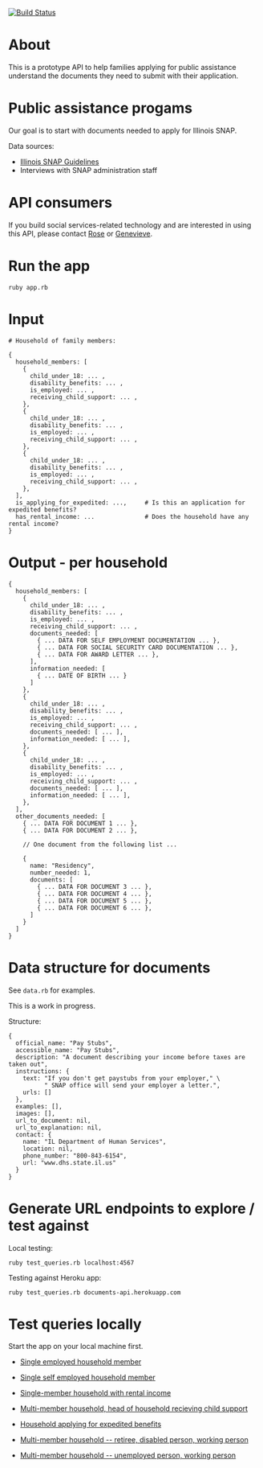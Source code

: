 [![Build Status](https://travis-ci.org/mRelief/documents_api.svg)](https://travis-ci.org/mRelief/documents_api)

# About

This is a prototype API to help families applying for public assistance understand the documents they need to submit with their application.

# Public assistance progams

Our goal is to start with documents needed to apply for Illinois SNAP.

Data sources:

+ [Illinois SNAP Guidelines](http://www.dhs.state.il.us/OneNetLibrary/27897/documents/Brochures/124D.pdf)
+ Interviews with SNAP administration staff

# API consumers

If you build social services-related technology and are interested in using this API, please contact [Rose](mailto:rose@mrelief.com) or [Genevieve](mailto:genevieve@mrelief.com).

# Run the app

```
ruby app.rb
```

# Input

```
# Household of family members:

{
  household_members: [
    {
      child_under_18: ... ,
      disability_benefits: ... ,
      is_employed: ... ,
      receiving_child_support: ... ,
    },
    {
      child_under_18: ... ,
      disability_benefits: ... ,
      is_employed: ... ,
      receiving_child_support: ... ,
    },
    {
      child_under_18: ... ,
      disability_benefits: ... ,
      is_employed: ... ,
      receiving_child_support: ... ,
    },
  ],
  is_applying_for_expedited: ...,     # Is this an application for expedited benefits?
  has_rental_income: ...              # Does the household have any rental income?
}
```


# Output - per household

```
{
  household_members: [
    {
      child_under_18: ... ,
      disability_benefits: ... ,
      is_employed: ... ,
      receiving_child_support: ... ,
      documents_needed: [
        { ... DATA FOR SELF EMPLOYMENT DOCUMENTATION ... },
        { ... DATA FOR SOCIAL SECURITY CARD DOCUMENTATION ... },
        { ... DATA FOR AWARD LETTER ... },
      ],
      information_needed: [
        { ... DATE OF BIRTH ... }
      ]
    },
    {
      child_under_18: ... ,
      disability_benefits: ... ,
      is_employed: ... ,
      receiving_child_support: ... ,
      documents_needed: [ ... ],
      information_needed: [ ... ],
    },
    {
      child_under_18: ... ,
      disability_benefits: ... ,
      is_employed: ... ,
      receiving_child_support: ... ,
      documents_needed: [ ... ],
      information_needed: [ ... ],
    },
  ],
  other_documents_needed: [
    { ... DATA FOR DOCUMENT 1 ... },
    { ... DATA FOR DOCUMENT 2 ... },

    // One document from the following list ...

    {
      name: "Residency",
      number_needed: 1,
      documents: [
        { ... DATA FOR DOCUMENT 3 ... },
        { ... DATA FOR DOCUMENT 4 ... },
        { ... DATA FOR DOCUMENT 5 ... },
        { ... DATA FOR DOCUMENT 6 ... },
      ]
    }
  ]
}
```

# Data structure for documents

See `data.rb` for examples.

This is a work in progress.

Structure:

```
{
  official_name: "Pay Stubs",
  accessible_name: "Pay Stubs",
  description: "A document describing your income before taxes are taken out",
  instructions: {
    text: "If you don't get paystubs from your employer," \
          " SNAP office will send your employer a letter.",
    urls: []
  },
  examples: [],
  images: [],
  url_to_document: nil,
  url_to_explanation: nil,
  contact: {
    name: "IL Department of Human Services",
    location: nil,
    phone_number: "800-843-6154",
    url: "www.dhs.state.il.us"
  }
}
```

# Generate URL endpoints to explore / test against

Local testing:

```
ruby test_queries.rb localhost:4567
```

Testing against Heroku app:

```
ruby test_queries.rb documents-api.herokuapp.com
```

# Test queries locally

Start the app on your local machine first.

+ [Single employed household member](http://localhost:4567/api/household_members%5B%5D%5Bchild_under_18%5D=false&household_members%5B%5D%5Bdisability_benefits%5D=false&household_members%5B%5D%5Bis_employee%5D=true&household_members%5B%5D%5Bis_retired%5D=false&household_members%5B%5D%5Breceiving_child_support%5D=false&household_members%5B%5D%5Breceiving_unemployment_benefits%5D=false&household_members%5B%5D%5Bself_employed%5D=false&is_applying_for_expedited=false)

+ [Single self employed household member](http://localhost:4567/api/household_members%5B%5D%5Bchild_under_18%5D=false&household_members%5B%5D%5Bdisability_benefits%5D=false&household_members%5B%5D%5Bis_employee%5D=false&household_members%5B%5D%5Bis_retired%5D=false&household_members%5B%5D%5Breceiving_child_support%5D=false&household_members%5B%5D%5Breceiving_unemployment_benefits%5D=false&household_members%5B%5D%5Bself_employed%5D=true&is_applying_for_expedited=false)

+ [Single-member household with rental income](http://localhost:4567/api/has_rental_income=true&household_members%5B%5D%5Bchild_under_18%5D=false&household_members%5B%5D%5Bdisability_benefits%5D=false&household_members%5B%5D%5Bis_employee%5D=false&household_members%5B%5D%5Bis_retired%5D=false&household_members%5B%5D%5Breceiving_child_support%5D=false&household_members%5B%5D%5Breceiving_unemployment_benefits%5D=false&household_members%5B%5D%5Bself_employed%5D=true&is_applying_for_expedited=false)

+ [Multi-member household, head of household recieving child support](http://localhost:4567/api/household_members%5B%5D%5Bchild_under_18%5D=false&household_members%5B%5D%5Bdisability_benefits%5D=false&household_members%5B%5D%5Bis_employee%5D=true&household_members%5B%5D%5Bis_retired%5D=false&household_members%5B%5D%5Breceiving_child_support%5D=true&household_members%5B%5D%5Breceiving_unemployment_benefits%5D=false&household_members%5B%5D%5Bself_employed%5D=false&household_members%5B%5D%5Bchild_under_18%5D=true&household_members%5B%5D%5Bdisability_benefits%5D=false&household_members%5B%5D%5Bis_employee%5D=false&household_members%5B%5D%5Bis_retired%5D=false&household_members%5B%5D%5Breceiving_child_support%5D=false&household_members%5B%5D%5Breceiving_unemployment_benefits%5D=false&household_members%5B%5D%5Bself_employed%5D=false&household_members%5B%5D%5Bchild_under_18%5D=true&household_members%5B%5D%5Bdisability_benefits%5D=false&household_members%5B%5D%5Bis_employee%5D=false&household_members%5B%5D%5Bis_retired%5D=false&household_members%5B%5D%5Breceiving_child_support%5D=false&household_members%5B%5D%5Breceiving_unemployment_benefits%5D=false&household_members%5B%5D%5Bself_employed%5D=false&is_applying_for_expedited=false)

+ [Household applying for expedited benefits](http://localhost:4567/api/household_members%5B%5D%5Bchild_under_18%5D=false&household_members%5B%5D%5Bdisability_benefits%5D=false&household_members%5B%5D%5Bis_employee%5D=false&household_members%5B%5D%5Bis_retired%5D=false&household_members%5B%5D%5Breceiving_child_support%5D=false&household_members%5B%5D%5Breceiving_unemployment_benefits%5D=false&household_members%5B%5D%5Bself_employed%5D=true&is_applying_for_expedited=true)

+ [Multi-member household -- retiree, disabled person, working person](http://localhost:4567/api/household_members%5B%5D%5Bchild_under_18%5D=false&household_members%5B%5D%5Bdisability_benefits%5D=false&household_members%5B%5D%5Bis_employee%5D=false&household_members%5B%5D%5Bis_retired%5D=true&household_members%5B%5D%5Breceiving_child_support%5D=false&household_members%5B%5D%5Breceiving_unemployment_benefits%5D=false&household_members%5B%5D%5Bself_employed%5D=false&household_members%5B%5D%5Bchild_under_18%5D=false&household_members%5B%5D%5Bdisability_benefits%5D=true&household_members%5B%5D%5Bis_employee%5D=false&household_members%5B%5D%5Bis_retired%5D=false&household_members%5B%5D%5Breceiving_child_support%5D=false&household_members%5B%5D%5Breceiving_unemployment_benefits%5D=false&household_members%5B%5D%5Bself_employed%5D=false&household_members%5B%5D%5Bchild_under_18%5D=false&household_members%5B%5D%5Bdisability_benefits%5D=false&household_members%5B%5D%5Bis_employee%5D=true&household_members%5B%5D%5Bis_retired%5D=false&household_members%5B%5D%5Breceiving_child_support%5D=false&household_members%5B%5D%5Breceiving_unemployment_benefits%5D=false&household_members%5B%5D%5Bself_employed%5D=false&is_applying_for_expedited=false)

+ [Multi-member household -- unemployed person, working person](http://localhost:4567/api/household_members%5B%5D%5Bchild_under_18%5D=false&household_members%5B%5D%5Bdisability_benefits%5D=false&household_members%5B%5D%5Bis_employee%5D=false&household_members%5B%5D%5Bis_retired%5D=false&household_members%5B%5D%5Breceiving_child_support%5D=false&household_members%5B%5D%5Breceiving_unemployment_benefits%5D=true&household_members%5B%5D%5Bself_employed%5D=false&household_members%5B%5D%5Bchild_under_18%5D=false&household_members%5B%5D%5Bdisability_benefits%5D=false&household_members%5B%5D%5Bis_employee%5D=true&household_members%5B%5D%5Bis_retired%5D=false&household_members%5B%5D%5Breceiving_child_support%5D=false&household_members%5B%5D%5Breceiving_unemployment_benefits%5D=false&household_members%5B%5D%5Bself_employed%5D=false&is_applying_for_expedited=false)
